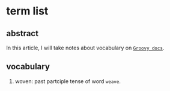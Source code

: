 # term list 
## abstract 
In this article, I will take notes about vocabulary on [`Groovy docs`](https://www.groovy-lang.org/documentation.html).

## vocabulary
1. woven: past partciple tense of word `weave`.
